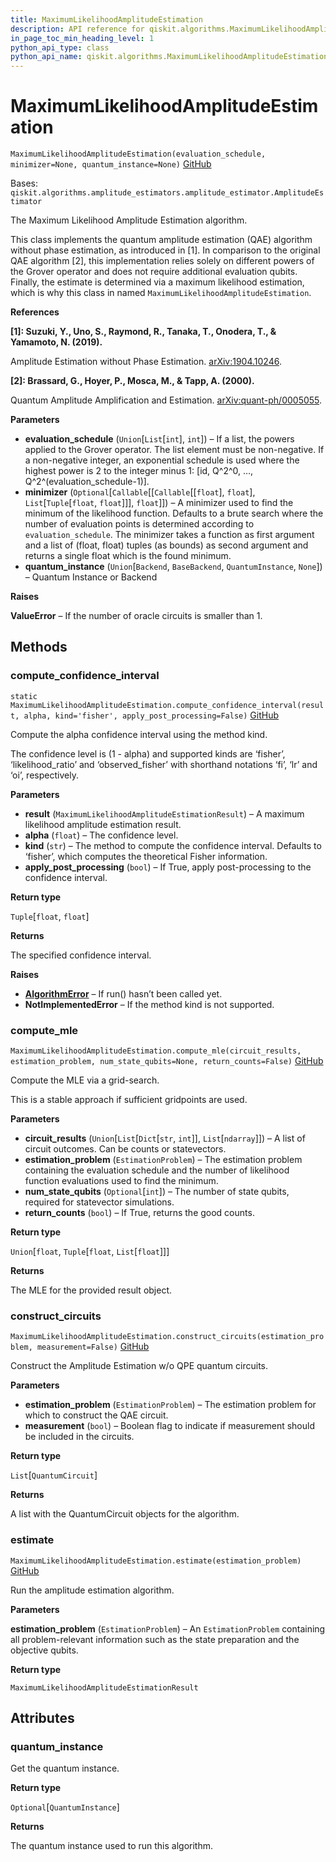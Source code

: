 ```yaml
---
title: MaximumLikelihoodAmplitudeEstimation
description: API reference for qiskit.algorithms.MaximumLikelihoodAmplitudeEstimation
in_page_toc_min_heading_level: 1
python_api_type: class
python_api_name: qiskit.algorithms.MaximumLikelihoodAmplitudeEstimation
---
```


# MaximumLikelihoodAmplitudeEstimation

<span id="qiskit.algorithms.MaximumLikelihoodAmplitudeEstimation" />

`MaximumLikelihoodAmplitudeEstimation(evaluation_schedule, minimizer=None, quantum_instance=None)` [GitHub](https://github.com/qiskit/qiskit/tree/stable/0.20/qiskit/algorithms/amplitude_estimators/mlae.py "view source code")

Bases: `qiskit.algorithms.amplitude_estimators.amplitude_estimator.AmplitudeEstimator`

The Maximum Likelihood Amplitude Estimation algorithm.

This class implements the quantum amplitude estimation (QAE) algorithm without phase estimation, as introduced in \[1]. In comparison to the original QAE algorithm \[2], this implementation relies solely on different powers of the Grover operator and does not require additional evaluation qubits. Finally, the estimate is determined via a maximum likelihood estimation, which is why this class in named `MaximumLikelihoodAmplitudeEstimation`.

**References**

**\[1]: Suzuki, Y., Uno, S., Raymond, R., Tanaka, T., Onodera, T., & Yamamoto, N. (2019).**

Amplitude Estimation without Phase Estimation. [arXiv:1904.10246](https://arxiv.org/abs/1904.10246).

**\[2]: Brassard, G., Hoyer, P., Mosca, M., & Tapp, A. (2000).**

Quantum Amplitude Amplification and Estimation. [arXiv:quant-ph/0005055](http://arxiv.org/abs/quant-ph/0005055).

**Parameters**

*   **evaluation\_schedule** (`Union`\[`List`\[`int`], `int`]) – If a list, the powers applied to the Grover operator. The list element must be non-negative. If a non-negative integer, an exponential schedule is used where the highest power is 2 to the integer minus 1: \[id, Q^2^0, …, Q^2^(evaluation\_schedule-1)].
*   **minimizer** (`Optional`\[`Callable`\[\[`Callable`\[\[`float`], `float`], `List`\[`Tuple`\[`float`, `float`]]], `float`]]) – A minimizer used to find the minimum of the likelihood function. Defaults to a brute search where the number of evaluation points is determined according to `evaluation_schedule`. The minimizer takes a function as first argument and a list of (float, float) tuples (as bounds) as second argument and returns a single float which is the found minimum.
*   **quantum\_instance** (`Union`\[`Backend`, `BaseBackend`, `QuantumInstance`, `None`]) – Quantum Instance or Backend

**Raises**

**ValueError** – If the number of oracle circuits is smaller than 1.

## Methods

### compute\_confidence\_interval

<span id="qiskit.algorithms.MaximumLikelihoodAmplitudeEstimation.compute_confidence_interval" />

`static MaximumLikelihoodAmplitudeEstimation.compute_confidence_interval(result, alpha, kind='fisher', apply_post_processing=False)` [GitHub](https://github.com/qiskit/qiskit/tree/stable/0.20/qiskit/algorithms/amplitude_estimators/mlae.py "view source code")

Compute the alpha confidence interval using the method kind.

The confidence level is (1 - alpha) and supported kinds are ‘fisher’, ‘likelihood\_ratio’ and ‘observed\_fisher’ with shorthand notations ‘fi’, ‘lr’ and ‘oi’, respectively.

**Parameters**

*   **result** (`MaximumLikelihoodAmplitudeEstimationResult`) – A maximum likelihood amplitude estimation result.
*   **alpha** (`float`) – The confidence level.
*   **kind** (`str`) – The method to compute the confidence interval. Defaults to ‘fisher’, which computes the theoretical Fisher information.
*   **apply\_post\_processing** (`bool`) – If True, apply post-processing to the confidence interval.

**Return type**

`Tuple`\[`float`, `float`]

**Returns**

The specified confidence interval.

**Raises**

*   [**AlgorithmError**](qiskit.algorithms.AlgorithmError "qiskit.algorithms.AlgorithmError") – If run() hasn’t been called yet.
*   **NotImplementedError** – If the method kind is not supported.

### compute\_mle

<span id="qiskit.algorithms.MaximumLikelihoodAmplitudeEstimation.compute_mle" />

`MaximumLikelihoodAmplitudeEstimation.compute_mle(circuit_results, estimation_problem, num_state_qubits=None, return_counts=False)` [GitHub](https://github.com/qiskit/qiskit/tree/stable/0.20/qiskit/algorithms/amplitude_estimators/mlae.py "view source code")

Compute the MLE via a grid-search.

This is a stable approach if sufficient gridpoints are used.

**Parameters**

*   **circuit\_results** (`Union`\[`List`\[`Dict`\[`str`, `int`]], `List`\[`ndarray`]]) – A list of circuit outcomes. Can be counts or statevectors.
*   **estimation\_problem** (`EstimationProblem`) – The estimation problem containing the evaluation schedule and the number of likelihood function evaluations used to find the minimum.
*   **num\_state\_qubits** (`Optional`\[`int`]) – The number of state qubits, required for statevector simulations.
*   **return\_counts** (`bool`) – If True, returns the good counts.

**Return type**

`Union`\[`float`, `Tuple`\[`float`, `List`\[`float`]]]

**Returns**

The MLE for the provided result object.

### construct\_circuits

<span id="qiskit.algorithms.MaximumLikelihoodAmplitudeEstimation.construct_circuits" />

`MaximumLikelihoodAmplitudeEstimation.construct_circuits(estimation_problem, measurement=False)` [GitHub](https://github.com/qiskit/qiskit/tree/stable/0.20/qiskit/algorithms/amplitude_estimators/mlae.py "view source code")

Construct the Amplitude Estimation w/o QPE quantum circuits.

**Parameters**

*   **estimation\_problem** (`EstimationProblem`) – The estimation problem for which to construct the QAE circuit.
*   **measurement** (`bool`) – Boolean flag to indicate if measurement should be included in the circuits.

**Return type**

`List`\[`QuantumCircuit`]

**Returns**

A list with the QuantumCircuit objects for the algorithm.

### estimate

<span id="qiskit.algorithms.MaximumLikelihoodAmplitudeEstimation.estimate" />

`MaximumLikelihoodAmplitudeEstimation.estimate(estimation_problem)` [GitHub](https://github.com/qiskit/qiskit/tree/stable/0.20/qiskit/algorithms/amplitude_estimators/mlae.py "view source code")

Run the amplitude estimation algorithm.

**Parameters**

**estimation\_problem** (`EstimationProblem`) – An `EstimationProblem` containing all problem-relevant information such as the state preparation and the objective qubits.

**Return type**

`MaximumLikelihoodAmplitudeEstimationResult`

## Attributes

<span id="qiskit.algorithms.MaximumLikelihoodAmplitudeEstimation.quantum_instance" />

### quantum\_instance

Get the quantum instance.

**Return type**

`Optional`\[`QuantumInstance`]

**Returns**

The quantum instance used to run this algorithm.

